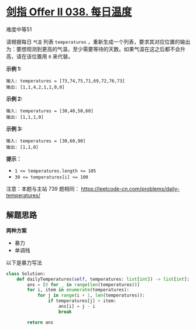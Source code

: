 # [剑指 Offer II 038. 每日温度](https://leetcode.cn/problems/iIQa4I/)

难度中等51

请根据每日 `气温` 列表 `temperatures` ，重新生成一个列表，要求其对应位置的输出为：要想观测到更高的气温，至少需要等待的天数。如果气温在这之后都不会升高，请在该位置用 `0` 来代替。

 

**示例 1:**

```
输入: temperatures = [73,74,75,71,69,72,76,73]
输出: [1,1,4,2,1,1,0,0]
```

**示例 2:**

```
输入: temperatures = [30,40,50,60]
输出: [1,1,1,0]
```

**示例 3:**

```
输入: temperatures = [30,60,90]
输出: [1,1,0]
```

 

**提示：**

- `1 <= temperatures.length <= 105`
- `30 <= temperatures[i] <= 100`

 

注意：本题与主站 739 题相同： https://leetcode-cn.com/problems/daily-temperatures/



## 解题思路

**两种方案**

- 暴力
- 单调栈

以下是暴力写法

```python
class Solution:
    def dailyTemperatures(self, temperatures: list[int]) -> list[int]:
        ans = [0 for _ in range(len(temperatures))]
        for i, item in enumerate(temperatures):
            for j in range(i + 1, len(temperatures)):
                if temperatures[j] > item:
                    ans[i] = j - i
                    break

        return ans
```

